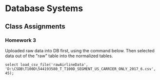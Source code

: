 # Database Systems
## Class Assignments
### Homework 3
Uploaded raw data into DB first, using the command below.  Then selected data out of the "raw" table into the normalized tables.

`select load_csv_file('rawAirlineData', 'D:\CSDB\T100D\544193580_T_T100D_SEGMENT_US_CARRIER_ONLY_2017_6.csv', 45);`
